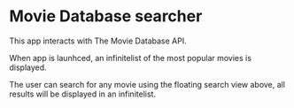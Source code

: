 Movie Database searcher
====================

This app interacts with The Movie Database API.

When app is launhced, an infinitelist of the most popular movies is displayed.

The user can search for any movie using the floating search view above, all results will be displayed in an infinitelist.
